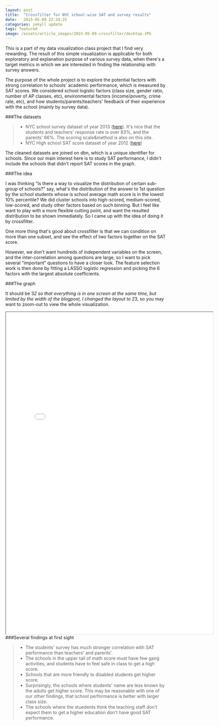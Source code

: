 ```yaml
---
layout: post
title:  "Crossfilter for NYC school-wise SAT and survey results"
date:   2015-05-09 22:34:25
categories: jekyll update
tags: featured
image: /assets/article_images/2015-05-09-crossfilter/desktop.JPG
---
```


This is a part of my data visualization class project that I find very rewarding. The result of this simple visualization is applicable for both exploratory and explanation purpose of various survey data, when there's a target metrics in which we are interested in finding the relationship with survey answers.

The purpose of the whole project is to explore the potential factors with strong correlation to schools' academic performance, which is measured by SAT scores. We considered school logistic factors (class size, gender ratio, number of AP classes, etc), environmental factors (income/poverty, crime rate, etc), and how students/parents/teachers' feedback of their experience with the school (mainly by survey data). 

###The datasets

> - NYC school survey dataset of year 2013 ([here](http://schools.nyc.gov/Accountability/tools/survey/2013.htm)). It's nice that the students and teachers' response rate is over 83%, and the parents' 66%. The scoring scale&method is also on this site.
> - NYC High school SAT score dataset of year 2012 ([here](https://data.cityofnewyork.us/Education/SAT-Results/f9bf-2cp4))

The cleaned datasets are joined on dbn, which is a unique identifier for schools. Since our main interest here is to study SAT performance, I didn't include the schools that didn't report SAT scores in the graph.

###The idea

I was thinking "Is there a way to visualize the distribution of certain sub-group of schools?" say, what's the distribution of the answer to 1st question by the school students whose is school average math score is in the lowest 10% percentile? We did cluster schools into high-scored, medium-scored, low-scored, and study other factors based on such binning. But I feel like want to play with a more flexible cutting point, and want the resulted distribution to be shown immediately. So I came up with the idea of doing it by crossfilter.

One more thing that's good about crossfilter is that we can condition on more than one subset, and see the effect of two factors together on the SAT score.

However, we don't want hundreds of independent variables on the screen, and the inter-correlation among questions are large, so I want to pick several "important" questions to have a closer look. The feature selection work is then done by fitting a LASSO logistic regression and picking the 6 factors with the largest absolute coefficients.

###The graph

It should be 3*2 so that everything is in one screen at the same time, but limited by the width of the blogpost, I changed the layout to 2*3, so you may want to zoom-out to view the whole visualization.

<iframe src="/assets/crossfilter/" width="650" height="1010" marginwidth="0" marginheight="0" scrolling="no" align="left"></iframe>

###Several findings at first sight

> - The students' survey has much stronger correlation with SAT performance than teachers' and parents'.
> - The schools in the upper tail of math score must have few gang activities, and students have to feel safe in class to get a high score.
> - Schools that are more friendly to disabled students get higher score.
> - Surprisingly, the schools where students' name are less known by the adults get higher score. This may be reasonable with one of our other findings, that school performance is better with larger class size.
> - The schools where the stuedents think the teaching staff don't expect them to get a higher education don't have good SAT performance.


